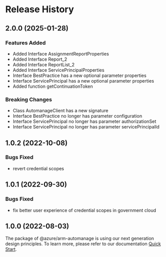 # Release History
    
## 2.0.0 (2025-01-28)
    
### Features Added

  - Added Interface AssignmentReportProperties
  - Added Interface Report_2
  - Added Interface ReportList_2
  - Added Interface ServicePrincipalProperties
  - Interface BestPractice has a new optional parameter properties
  - Interface ServicePrincipal has a new optional parameter properties
  - Added function getContinuationToken

### Breaking Changes

  - Class AutomanageClient has a new signature
  - Interface BestPractice no longer has parameter configuration
  - Interface ServicePrincipal no longer has parameter authorizationSet
  - Interface ServicePrincipal no longer has parameter servicePrincipalId
    
## 1.0.2 (2022-10-08)

### Bugs Fixed

  -  revert credential scopes

## 1.0.1 (2022-09-30)

### Bugs Fixed

  -  fix better user experience of credential scopes in government cloud

## 1.0.0 (2022-08-03)

The package of @azure/arm-automanage is using our next generation design principles. To learn more, please refer to our documentation [Quick Start](https://aka.ms/azsdk/js/mgmt/quickstart).
